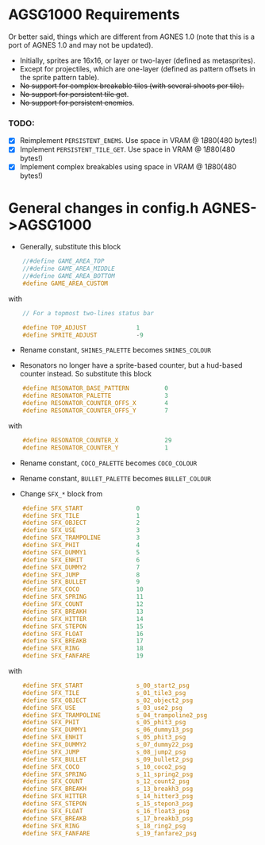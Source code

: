 # AGSG1000 Requirements

Or better said, things which are different from AGNES 1.0 (note that this is a port of AGNES 1.0 and may not be updated).

- Initially, sprites are 16x16, or layer or two-layer (defined as metasprites).
- Except for projectiles, which are one-layer (defined as pattern offsets in the sprite pattern table).
- ~~No support for complex breakable tiles (with several shoots per tile).~~ 
- ~~No support for persistent tile get~~.
- ~~No support for persistent enemies~~.

### TODO:

- [X] Reimplement `PERSISTENT_ENEMS`. Use space in VRAM @ $1B80 ($480 bytes!)
- [X] Implement `PERSISTENT_TILE_GET`. Use space in VRAM @ $1B80 ($480 bytes!)
- [X] Implement complex breakables using space in VRAM @ $1B80 ($480 bytes!)

# General changes in config.h AGNES->AGSG1000

- Generally, substitute this block

```c
    //#define GAME_AREA_TOP
    //#define GAME_AREA_MIDDLE
    //#define GAME_AREA_BOTTOM
    #define GAME_AREA_CUSTOM
```

with

```c
    // For a topmost two-lines status bar

    #define TOP_ADJUST              1       
    #define SPRITE_ADJUST           -9
```

- Rename constant, `SHINES_PALETTE` becomes `SHINES_COLOUR`

- Resonators no longer have a sprite-based counter, but a hud-based counter instead. So substitute this block

```c
    #define RESONATOR_BASE_PATTERN          0
    #define RESONATOR_PALETTE               3
    #define RESONATOR_COUNTER_OFFS_X        4
    #define RESONATOR_COUNTER_OFFS_Y        7
```

with

```c
    #define RESONATOR_COUNTER_X             29
    #define RESONATOR_COUNTER_Y             1
```

- Rename constant, `COCO_PALETTE` becomes `COCO_COLOUR`

- Rename constant, `BULLET_PALETTE` becomes `BULLET_COLOUR`

- Change `SFX_*` block from

```c
    #define SFX_START               0
    #define SFX_TILE                1
    #define SFX_OBJECT              2
    #define SFX_USE                 3
    #define SFX_TRAMPOLINE          3
    #define SFX_PHIT                4
    #define SFX_DUMMY1              5
    #define SFX_ENHIT               6
    #define SFX_DUMMY2              7
    #define SFX_JUMP                8
    #define SFX_BULLET              9
    #define SFX_COCO                10
    #define SFX_SPRING              11
    #define SFX_COUNT               12
    #define SFX_BREAKH              13
    #define SFX_HITTER              14
    #define SFX_STEPON              15
    #define SFX_FLOAT               16
    #define SFX_BREAKB              17
    #define SFX_RING                18
    #define SFX_FANFARE             19
```

with 

```c
    #define SFX_START               s_00_start2_psg
    #define SFX_TILE                s_01_tile3_psg
    #define SFX_OBJECT              s_02_object2_psg
    #define SFX_USE                 s_03_use2_psg
    #define SFX_TRAMPOLINE          s_04_trampoline2_psg
    #define SFX_PHIT                s_05_phit3_psg
    #define SFX_DUMMY1              s_06_dummy13_psg
    #define SFX_ENHIT               s_05_phit3_psg
    #define SFX_DUMMY2              s_07_dummy22_psg
    #define SFX_JUMP                s_08_jump2_psg
    #define SFX_BULLET              s_09_bullet2_psg
    #define SFX_COCO                s_10_coco2_psg
    #define SFX_SPRING              s_11_spring2_psg
    #define SFX_COUNT               s_12_count2_psg
    #define SFX_BREAKH              s_13_breakh3_psg
    #define SFX_HITTER              s_14_hitter3_psg
    #define SFX_STEPON              s_15_stepon3_psg
    #define SFX_FLOAT               s_16_float3_psg
    #define SFX_BREAKB              s_17_breakb3_psg
    #define SFX_RING                s_18_ring2_psg
    #define SFX_FANFARE             s_19_fanfare2_psg
```

